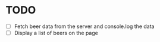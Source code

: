 # TODO
- [ ] Fetch beer data from the server and console.log the data
- [ ] Display a list of beers on the page
